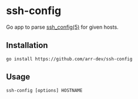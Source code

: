# ssh-config

Go app to parse [ssh_config(5)](http://linux.die.net/man/5/ssh_config) for given hosts.

## Installation

    go install https://github.com/arr-dev/ssh-config

## Usage

    ssh-config [options] HOSTNAME
